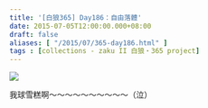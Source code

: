 ```yaml
---
title: '[白狼365] Day186：自由落體'
date: 2015-07-05T12:00:00.000+08:00
draft: false
aliases: [ "/2015/07/365-day186.html" ]
tags : [collections - zaku II 白狼・365 project]
---
```


[![](https://farm1.staticflickr.com/332/18781916593_bb7da83614_z.jpg)](https://farm1.staticflickr.com/332/18781916593_bb7da83614_z.jpg)

我球雪糕啊～～～～～～～～～～（泣）